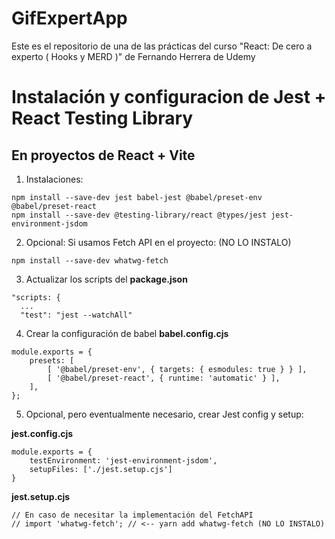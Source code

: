 # GifExpertApp

Este es el repositorio de una de las prácticas del curso "React: De cero a experto ( Hooks y MERD )" de Fernando Herrera de Udemy

# Instalación y configuracion de Jest + React Testing Library
## En proyectos de React + Vite

1. Instalaciones:
```
npm install --save-dev jest babel-jest @babel/preset-env @babel/preset-react 
npm install --save-dev @testing-library/react @types/jest jest-environment-jsdom
```

2. Opcional: Si usamos Fetch API en el proyecto: (NO LO INSTALO)
```
npm install --save-dev whatwg-fetch
```

3. Actualizar los scripts del __package.json__
```
"scripts: {
  ...
  "test": "jest --watchAll"
```

4. Crear la configuración de babel __babel.config.cjs__
```
module.exports = {
    presets: [
        [ '@babel/preset-env', { targets: { esmodules: true } } ],
        [ '@babel/preset-react', { runtime: 'automatic' } ],
    ],
};
```

5. Opcional, pero eventualmente necesario, crear Jest config y setup:

__jest.config.cjs__
```
module.exports = {
    testEnvironment: 'jest-environment-jsdom',
    setupFiles: ['./jest.setup.cjs']
}
```

__jest.setup.cjs__
```
// En caso de necesitar la implementación del FetchAPI
// import 'whatwg-fetch'; // <-- yarn add whatwg-fetch (NO LO INSTALO)
```


